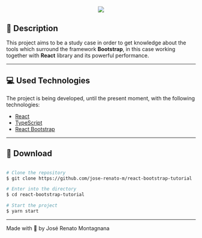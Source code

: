 <h1 align="center">
  <img src="https://ik.imagekit.io/dfw3q47dv0/rblogo_RYpA2nXhsA.jpg">
</h1>

## 📝 Description

This project aims to be a study case in order to get knowledge about the tools which surround the framework **Bootstrap**, in this case working together with **React** library and its powerful performance.

---

## 💻 Used Technologies

The project is being developed, until the present moment, with the following technologies:

- [React](https://pt-br.reactjs.org/)
- [TypeScript](https://www.typescriptlang.org/)
- [React Bootstrap](https://react-bootstrap.github.io/)

---

## 📁 Download

```bash

# Clone the repository
$ git clone https://github.com/jose-renato-m/react-bootstrap-tutorial

# Enter into the directory
$ cd react-bootstrap-tutorial

# Start the project
$ yarn start

```

---

Made with 💙 by José Renato Montagnana
